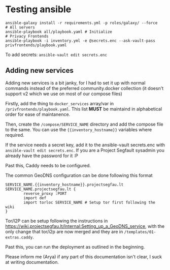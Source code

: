# Testing ansible
```
ansible-galaxy install -r requirements.yml -p roles/galaxy/ --force
# All servers
ansible-playbook all/playbook.yaml # Initialize
# Privacy Frontends
ansible-playbook -i inventory.yml -e @secrets.enc --ask-vault-pass privfrontends/playbook.yaml
```
To add secrets: `ansible-vault edit secrets.enc`

## Adding new services
Adding new services is a bit janky, for I had to set it up with normal commands instead of the preferred community.docker collection (it doesn't support v2 which we use on most of our compose files)

Firstly, add the thing to `docker_services` array/var in `/privfrontends/playbook.yaml`. This list **MUST** be maintaind in alphabetical order for ease of maintanence.

Then, create the `/compose/SERVICE_NAME` directory and add the compose file to the same. You can use the `{{inventory_hostname}}` variables where required.

If the service needs a secret key, add it to the ansible-vault secrets.enc with `ansible-vault edit secrets.enc`. If you are a Project Segfault sysadmin you already have the password for it :P

Past this, Caddy needs to be configured.

The common GeoDNS configuration can be done following this format
```
SERVICE_NAME.{{inventory_hostname}}.projectsegfau.lt SERVICE_NAME.projectsegfau.lt {
        reverse_proxy :PORT
        import def
		import torloc SERVICE_NAME # Setup tor first following the wiki
}
```

Tor/I2P can be setup following the instructions in https://wiki.projectsegfau.lt/Internal:Setting_up_a_GeoDNS_service, with the only change that tor/i2p are now merged and they are in `/templates/01-extras.caddy`.

Past this, you can run the deployment as outlined in the beginning.

Please inform me (Arya) if any part of this documentation isn't clear, I suck at writing documentation.
